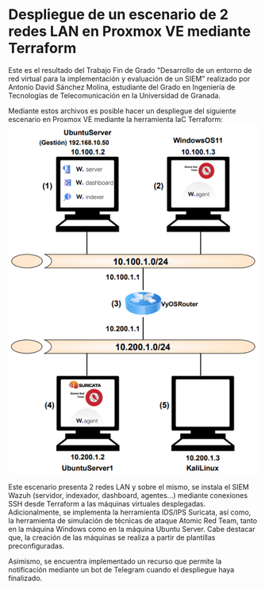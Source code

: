# Despliegue de un escenario de 2 redes LAN en Proxmox VE mediante Terraform
Este es el resultado del Trabajo Fin de Grado "Desarrollo de un entorno de red virtual para la implementación y evaluación de un SIEM" realizado por Antonio David Sánchez Molina, estudiante del Grado en Ingeniería de Tecnologías de Telecomunicación en la Universidad de Granada.

Mediante estos archivos es posible hacer un despliegue del siguiente escenario en Proxmox VE mediante la herramienta IaC Terraform: 
![Escenario con 1 red LAN](Escenario-2LAN.png)

Este escenario presenta 2 redes LAN y sobre el mismo, se instala el SIEM Wazuh (servidor, indexador, dashboard, agentes...) mediante conexiones SSH desde Terraform a las máquinas virtuales desplegadas. Adicionalmente, se implementa la herramienta IDS/IPS Suricata, así como, la herramienta de simulación de técnicas de ataque Atomic Red Team, tanto en la máquina Windows como en la máquina Ubuntu Server. Cabe destacar que, la creación de las máquinas se realiza a partir de plantillas preconfiguradas.

Asimismo, se encuentra implementado un recurso que permite la notificación mediante un bot de Telegram cuando el despliegue haya finalizado.
